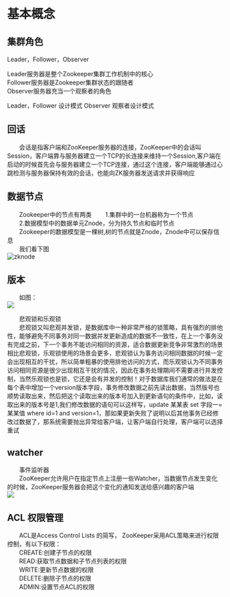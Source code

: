 # 基本概念
## 集群角色  
Leader，Follower，Observer
 
Leader服务器是整个Zookeeper集群工作机制中的核心   
Follower服务器是Zookeeper集群状态的跟随者  
Observer服务器充当一个观察者的角色  
 
Leader，Follower 设计模式
Observer 观察者设计模式
## 回话  
　　会话是指客户端和ZooKeeper服务器的连接，ZooKeeper中的会话叫Session，客户端靠与服务器建立一个TCP的长连接来维持一个Session,客户端在启动的时候首先会与服务器建立一个TCP连接，通过这个连接，客户端能够通过心跳检测与服务器保持有效的会话，也能向ZK服务器发送请求并获得响应
 

## 数据节点  
　　Zookeeper中的节点有两类
　　1.集群中的一台机器称为一个节点  
　　2.数据模型中的数据单元Znode，分为持久节点和临时节点  
　　Zookeeper的数据模型是一棵树,树的节点就是Znode，Znode中可以保存信息  
　　我们看下图  
![zknode](http://7xp6n9.com1.z0.glb.clouddn.com/zknode.png)
## 版本  
　　如图：   
![](http://7xp6n9.com1.z0.glb.clouddn.com/zkversion.png)
 
　　悲观锁和乐观锁  
　　悲观锁又叫悲观并发锁，是数据库中一种非常严格的锁策略，具有强烈的排他性，能够避免不同事务对同一数据并发更新造成的数据不一致性，在上一个事务没有完成之前，下一个事务不能访问相同的资源，适合数据更新竞争非常激烈的场景
相比悲观锁，乐观锁使用的场景会更多，悲观锁认为事务访问相同数据的时候一定会出现相互的干扰，所以简单粗暴的使用排他访问的方式，而乐观锁认为不同事务访问相同资源是很少出现相互干扰的情况，因此在事务处理期间不需要进行并发控制，当然乐观锁也是锁，它还是会有并发的控制！对于数据库我们通常的做法是在每个表中增加一个version版本字段，事务修改数据之前先读出数据，当然版号也顺势读取出来，然后把这个读取出来的版本号加入到更新语句的条件中，比如，读取出来的版本号是1,我们修改数据的语句可以这样写，update 某某表 set 字段一=某某值 where id=1 and version=1，那如果更新失败了说明以后其他事务已经修改过数据了，那系统需要抛出异常给客户端，让客户端自行处理，客户端可以选择重试

## watcher  
　　事件监听器  
　　ZooKeeper允许用户在指定节点上注册一些Watcher，当数据节点发生变化的时候，ZooKeeper服务器会把这个变化的通知发送给感兴趣的客户端  
![](http://7xp6n9.com1.z0.glb.clouddn.com/zkwatcher.png)
## ACL 权限管理  
　　ACL是Access Control Lists 的简写， ZooKeeper采用ACL策略来进行权限控制，有以下权限：  
　　CREATE:创建子节点的权限  
　　READ:获取节点数据和子节点列表的权限  
　　WRITE:更新节点数据的权限  
　　DELETE:删除子节点的权限  
　　ADMIN:设置节点ACL的权限  
 
